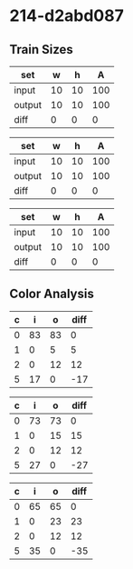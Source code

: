 # 214-d2abd087
## Train Sizes

|set|w|h|A|
|---|---|---|---|
|input|10|10|100|
|output|10|10|100|
|diff|0|0|0|


|set|w|h|A|
|---|---|---|---|
|input|10|10|100|
|output|10|10|100|
|diff|0|0|0|


|set|w|h|A|
|---|---|---|---|
|input|10|10|100|
|output|10|10|100|
|diff|0|0|0|


## Color Analysis

|c|i|o|diff|
|---|---|---|---|
|0|83|83|0|
|1|0|5|5|
|2|0|12|12|
|5|17|0|-17|


|c|i|o|diff|
|---|---|---|---|
|0|73|73|0|
|1|0|15|15|
|2|0|12|12|
|5|27|0|-27|


|c|i|o|diff|
|---|---|---|---|
|0|65|65|0|
|1|0|23|23|
|2|0|12|12|
|5|35|0|-35|

